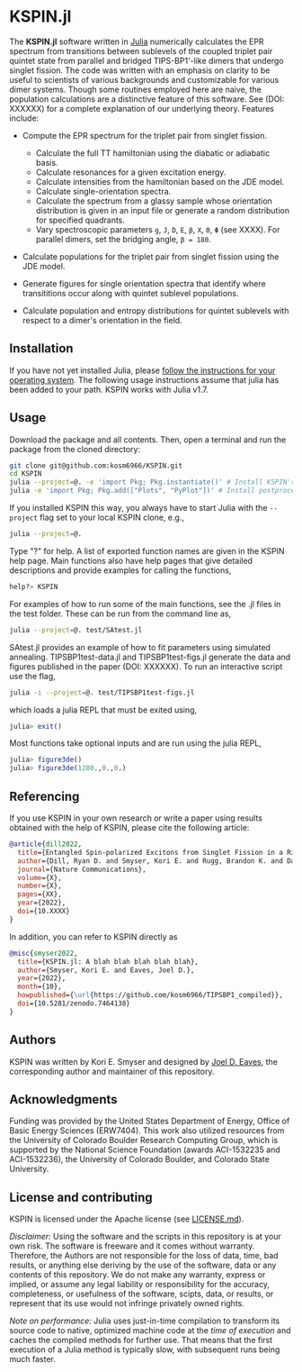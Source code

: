 # KSPIN.jl

The **KSPIN.jl** software written in [Julia](https://julialang.org) numerically calculates the EPR spectrum from transitions between sublevels of the coupled triplet pair quintet state from parallel and bridged TIPS-BP1'-like dimers that undergo singlet fission. The code was written with an emphasis on clarity to be useful to scientists of various backgrounds and customizable for various dimer systems. Though some routines employed here are naive, the population calculations are a distinctive feature of this software. See (DOI: XXXXXX) for a complete explanation of our underlying theory. Features include:

* Compute the EPR spectrum for the triplet pair from singlet fission.
  * Calculate the full TT hamiltonian using the diabatic or adiabatic basis.
  * Calculate resonances for a given excitation energy.
  * Calculate intensities from the hamiltonian based on the JDE model.
  * Calculate single-orientation spectra.
  * Calculate the spectrum from a glassy sample whose orientation distribution is given in an input file or generate a random distribution for specified quadrants.
  * Vary spectroscopic parameters `g`, `J`, `D`, `E`, `β`, `X`, `Θ`, `Φ` (see XXXX). For parallel dimers, set the bridging angle, `β = 180`.

* Calculate populations for the triplet pair from singlet fission using the JDE model.

* Generate figures for single orientation spectra that identify where transititions occur along with quintet sublevel populations.

* Calculate population and entropy distributions for  quintet sublevels with respect to a dimer's orientation in the field.


## Installation
If you have not yet installed Julia, please [follow the instructions for your
operating system](https://julialang.org/downloads/platform/). The following usage instructions assume that julia has been added to your path. KSPIN works with Julia v1.7.

## Usage
Download the package and all contents. Then, open a terminal and run the package from the cloned directory:
```bash
git clone git@github.com:kosm6966/KSPIN.git
cd KSPIN
julia --project=@. -e 'import Pkg; Pkg.instantiate()' # Install KSPIN's dependencies
julia -e 'import Pkg; Pkg.add(["Plots", "PyPlot"])' # Install postprocessing tools
```
If you installed KSPIN this way, you always have to start Julia with the `--project`
flag set to your local KSPIN clone, e.g.,
```bash
julia --project=@.
```

Type "?" for help. A list of exported function names are given in the KSPIN help page. Main functions also have help pages that give detailed descriptions and provide examples for calling the functions,
```julia
help?> KSPIN
```


 For examples of how to run some of the main functions, see the .jl files in the test folder. These can be run from the command line as,
```bash
julia --project=@. test/SAtest.jl
```

SAtest.jl provides an example of how to fit parameters using simulated annealing. TIPSBP1test-data.jl and TIPSBP1test-figs.jl generate the data and figures published in the paper (DOI: XXXXXX). To run an interactive script use the flag,
```bash
julia -i --project=@. test/TIPSBP1test-figs.jl
```
which loads a julia REPL that must be exited using,
```julia
julia> exit()
```

Most functions take optional inputs and are run using the julia REPL,
```julia
julia> figure3de()
julia> figure3de(1280.,0.,0.)
```

## Referencing
If you use KSPIN in your own research or write a paper using results obtained
with the help of KSPIN, please cite the following article:
```bibtex
@article{dill2022,
  title={Entangled Spin-polarized Excitons from Singlet Fission in a Rigid Dimer},
  author={Dill, Ryan D. and Smyser, Kori E. and Rugg, Brandon K. and Damrauer, Niels H. and Eaves, Joel D.},
  journal={Nature Communications},
  volume={X},
  number={X},
  pages={XX},
  year={2022},
  doi={10.XXXX}
}
```

In addition, you can refer to KSPIN directly as
```bibtex
@misc{smyser2022,
  title={KSPIN.jl: A blah blah blah blah blah},
  author={Smyser, Kori E. and Eaves, Joel D.},
  year={2022},
  month={10},
  howpublished={\url{https://github.com/kosm6966/TIPSBP1_compiled}},
  doi={10.5281/zenodo.7464138}
}
```

## Authors
KSPIN was written by Kori E. Smyser and designed by [Joel D. Eaves](https://www.colorado.edu/lab/eavesgroup), the corresponding author and maintainer of this repository.

## Acknowledgments
Funding was provided by the United States Department of Energy, Office of Basic Energy Sciences (ERW7404). This work also utilized resources from the University of Colorado Boulder Research Computing Group, which is supported by the National Science Foundation (awards ACI-1532235 and ACI-1532236), the University of Colorado Boulder, and Colorado State University.

## License and contributing
KSPIN is licensed under the Apache license (see [LICENSE.md](LICENSE.md)).

*Disclaimer:* Using the software and the scripts in this repository is at your own risk. The software is freeware and it comes without warranty. Therefore, the Authors are not responsible for the loss of data, time, bad results, or anything else deriving by the use of the software, data or any contents of this repository. We do not make any warranty, express or implied, or assume any legal liability or responsibility for the accuracy, completeness, or usefulness of the software, scipts, data, or results, or represent that its use would not infringe privately owned rights.

*Note on performance:* Julia uses just-in-time compilation to transform its source code to native, optimized machine code at the *time of execution* and caches the compiled methods for further use. That means that the first execution of a Julia method is typically slow, with subsequent runs being much faster. 


